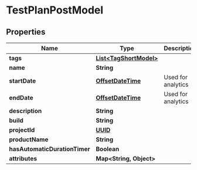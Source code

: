 # TestPlanPostModel

## Properties
Name | Type | Description | Notes
------------ | ------------- | ------------- | -------------
**tags** | [**List&lt;TagShortModel&gt;**](TagShortModel.md) |  |  [optional]
**name** | **String** |  | 
**startDate** | [**OffsetDateTime**](OffsetDateTime.md) | Used for analytics |  [optional]
**endDate** | [**OffsetDateTime**](OffsetDateTime.md) | Used for analytics |  [optional]
**description** | **String** |  |  [optional]
**build** | **String** |  |  [optional]
**projectId** | [**UUID**](UUID.md) |  | 
**productName** | **String** |  |  [optional]
**hasAutomaticDurationTimer** | **Boolean** |  |  [optional]
**attributes** | **Map&lt;String, Object&gt;** |  |  [optional]
